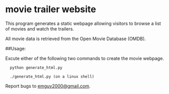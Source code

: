 movie trailer website
=====================

This program generates a static webpage allowing visitors to browse a list of
movies and watch the trailers.

All movie data is retrieved from the Open Movie Database (OMDB).

##Usage:

Excute either of the following two commands to create the movie webpage.

      python generate_html.py
      
      ./generate_html.py (on a linux shell)

Report bugs to emguy2000@gmail.com.
